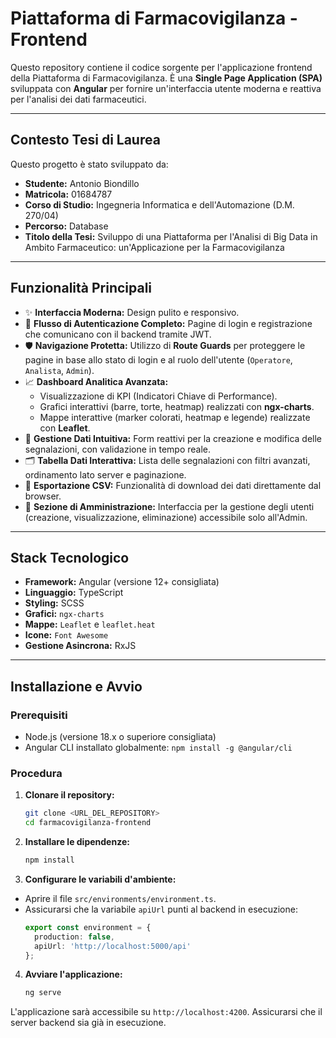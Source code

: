 # Piattaforma di Farmacovigilanza - Frontend

Questo repository contiene il codice sorgente per l'applicazione frontend della Piattaforma di Farmacovigilanza. È una **Single Page Application (SPA)** sviluppata con **Angular** per fornire un'interfaccia utente moderna e reattiva per l'analisi dei dati farmaceutici.

---

## Contesto Tesi di Laurea

Questo progetto è stato sviluppato da:

* **Studente:** Antonio Biondillo
* **Matricola:** 01684787
* **Corso di Studio:** Ingegneria Informatica e dell'Automazione (D.M. 270/04)
* **Percorso:** Database
* **Titolo della Tesi:** Sviluppo di una Piattaforma per l'Analisi di Big Data in Ambito Farmaceutico: un'Applicazione per la Farmacovigilanza

---

## Funzionalità Principali

* ✨ **Interfaccia Moderna:** Design pulito e responsivo.
* 🔐 **Flusso di Autenticazione Completo:** Pagine di login e registrazione che comunicano con il backend tramite JWT.
* 🛡️ **Navigazione Protetta:** Utilizzo di **Route Guards** per proteggere le pagine in base allo stato di login e al ruolo dell'utente (`Operatore`, `Analista`, `Admin`).
* 📈 **Dashboard Analitica Avanzata:**
  * Visualizzazione di KPI (Indicatori Chiave di Performance).
  * Grafici interattivi (barre, torte, heatmap) realizzati con **ngx-charts**.
  * Mappe interattive (marker colorati, heatmap e legende) realizzate con **Leaflet**.
* 📝 **Gestione Dati Intuitiva:** Form reattivi per la creazione e modifica delle segnalazioni, con validazione in tempo reale.
* 🗂️ **Tabella Dati Interattiva:** Lista delle segnalazioni con filtri avanzati, ordinamento lato server e paginazione.
* 📄 **Esportazione CSV:** Funzionalità di download dei dati direttamente dal browser.
* 👤 **Sezione di Amministrazione:** Interfaccia per la gestione degli utenti (creazione, visualizzazione, eliminazione) accessibile solo all'Admin.

---

## Stack Tecnologico

* **Framework:** Angular (versione 12+ consigliata)
* **Linguaggio:** TypeScript
* **Styling:** SCSS
* **Grafici:** `ngx-charts`
* **Mappe:** `Leaflet` e `leaflet.heat`
* **Icone:** `Font Awesome`
* **Gestione Asincrona:** RxJS

---

## Installazione e Avvio

### Prerequisiti

* Node.js (versione 18.x o superiore consigliata)
* Angular CLI installato globalmente: `npm install -g @angular/cli`

### Procedura

1.  **Clonare il repository:**
    ```bash
    git clone <URL_DEL_REPOSITORY>
    cd farmacovigilanza-frontend
    ```

2.  **Installare le dipendenze:**
    ```bash
    npm install
    ```

3.  **Configurare le variabili d'ambiente:**
  * Aprire il file `src/environments/environment.ts`.
  * Assicurarsi che la variabile `apiUrl` punti al backend in esecuzione:
      ```typescript
      export const environment = {
        production: false,
        apiUrl: 'http://localhost:5000/api'
      };
      ```

4.  **Avviare l'applicazione:**
    ```bash
    ng serve
    ```
L'applicazione sarà accessibile su `http://localhost:4200`. Assicurarsi che il server backend sia già in esecuzione.
